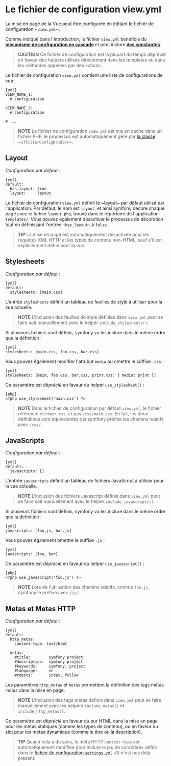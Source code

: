 ﻿Le fichier de configuration view.yml
===============================

La mise en page de la Vue peut être configurée en éditant le fichier de
configuration ~`view.yml`~.

Comme indiqué dans l'introduction, le fichier `view.yml` bénéficie du
[**mécanisme de configuration en cascade**](#chapter_03_configuration_en_cascade)
et peut inclure [**des constantes**](#chapter_03_constantes).

>**CAUTION**
>Ce fichier de configuration est la plupart du temps déprécié en faveur des helpers utilisés
>directement dans les templates ou dans les méthodes appelées par des actions.

Le fichier de configuration `view.yml` contient une liste de configurations de vue :

    [yml]
    VIEW_NAME_1:
      # configuration

    VIEW_NAME_2:
      # configuration

    # ...

>**NOTE**
>Le fichier de configuration `view.yml` est mis en cache dans un fichier PHP, le
>processus est automatiquement géré par [la classe](#chapter_14_config_handlers_yml)
>~`sfFilterConfigHandler`~.

Layout
------

*Configuration par défaut* :

    [yml]
    default:
      has_layout: true
      layout:     layout

Le fichier de configuration `view.yml` définit le ~layout~ par défaut utilisé par
l'application. Par défaut, le nom est `layout`, et ainsi symfony décore chaque
page avec le fichier `layout.php`, trouvé dans le répertoire de l'application
`templates/`. Vous pouvez également désactiver le processus de décoration tout en définissant
l'entrée `~has_layout~` à `false`.

>**TIP**
>La mise en page est automatiquement désactivée pour les requêtes XML HTTP et les types de contenu
>non-HTML, sauf s'il est explicitement défini pour la vue.

Stylesheets
-----------

*Configuration par défaut* :

    [yml]
    default:
      stylesheets: [main.css]

L'entrée `stylesheets` définit un tableau de feuilles de style à utiliser pour la vue
actuelle.

>**NOTE**
>L'inclusion des feuilles de style définies dans `view.yml` peut se faire soit
>manuellement avec le helper `include_stylesheets()`.

Si plusieurs fichiers sont définis, symfony va les inclure dans le même ordre que
la définition :

    [yml]
    stylesheets: [main.css, foo.css, bar.css]

Vous pouvez également modifier l'attribut `media` ou omettre le suffixe `.css` :

    [yml]
    stylesheets: [main, foo.css, bar.css, print.css: { media: print }]

Ce paramètre est *déprécié* en faveur du helper `use_stylesheet()` :

    [php]
    <?php use_stylesheet('main.css') ?>

>**NOTE**
>Dans le fichier de configuration par défaut `view.yml`, le fichier référencé est
>`main.css`, et pas `/css/main.css`. En fait, les deux définitions
>sont équivalentes car symfony préfixe les chemins relatifs avec `/css/`.

JavaScripts
-----------

*Configuration par défaut* :

    [yml]
    default:
      javascripts: []

L'entrée `javascripts` définit un tableau de fichiers JavaScript à utiliser pour
la vue actuelle.

>**NOTE**
>L'inclusion des fichiers Javascript définis dans `view.yml` peut se faire soit
>manuellement avec le helper `include_javascripts()`.

Si plusieurs fichiers sont définis, symfony va les inclure dans le même ordre que
la définition :

    [yml]
    javascripts: [foo.js, bar.js]

Vous pouvez également omettre le suffixe `.js` :

    [yml]
    javascripts: [foo, bar]

Ce paramètre est *déprécié* en faveur du helper `use_javascript()` :

    [php]
    <?php use_javascript('foo.js') ?>

>**NOTE**
>Lors de l'utilisation des chemins relatifs, comme `foo.js`, symfony le préfixe avec
>`/js/`.

Metas et Metas HTTP
--------------------

*Configuration par défaut* :

    [yml]
    default:
      http_metas:
        content-type: text/html

      metas:
        #title:        symfony project
        #description:  symfony project
        #keywords:     symfony, project
        #language:     en
        #robots:       index, follow

Les paramètres `http_metas` et `metas` permettent la définition des tags métas inclus
dans la mise en page.

>**NOTE**
>L'inclusion des tags métas définis dans `view.yml` peut se faire manuellement
>avec les helpers `include_metas()` et `include_http_metas()`.

Ce paramètre est *déprécié* en faveur du pur HTML dans la mise en page pour les métas
statiques (comme les types de contenu), ou en faveur du slot pour les métas dynamique (comme
le titre ou la description).

>**TIP**
>Quand cela a du sens, le méta HTTP `content-type` est automatiquement modifiée
>pour inclure le jeu de caractères défini dans le
>[fichier de configuration `settings.yml`](#chapter_04_sub_charset) s'il n'est pas déjà présent.
